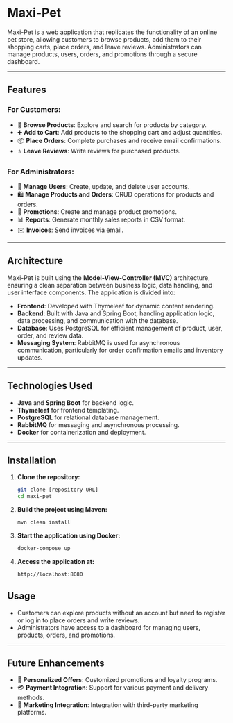 # Maxi-Pet  

Maxi-Pet is a web application that replicates the functionality of an online pet store, allowing customers to browse products, add them to their shopping carts, place orders, and leave reviews. Administrators can manage products, users, orders, and promotions through a secure dashboard.  

---

## Features  

### For Customers:  
- 🛒 **Browse Products**: Explore and search for products by category.  
- ➕ **Add to Cart**: Add products to the shopping cart and adjust quantities.  
- 📦 **Place Orders**: Complete purchases and receive email confirmations.  
- ⭐ **Leave Reviews**: Write reviews for purchased products.  

### For Administrators:  
- 👥 **Manage Users**: Create, update, and delete user accounts.  
- 🛍️ **Manage Products and Orders**: CRUD operations for products and orders.  
- 🎁 **Promotions**: Create and manage product promotions.  
- 📊 **Reports**: Generate monthly sales reports in CSV format.  
- ✉️ **Invoices**: Send invoices via email.  

---

## Architecture  
Maxi-Pet is built using the **Model-View-Controller (MVC)** architecture, ensuring a clean separation between business logic, data handling, and user interface components. The application is divided into:  
- **Frontend**: Developed with Thymeleaf for dynamic content rendering.  
- **Backend**: Built with Java and Spring Boot, handling application logic, data processing, and communication with the database.  
- **Database**: Uses PostgreSQL for efficient management of product, user, order, and review data.  
- **Messaging System**: RabbitMQ is used for asynchronous communication, particularly for order confirmation emails and inventory updates.  

---

## Technologies Used  
- **Java** and **Spring Boot** for backend logic.  
- **Thymeleaf** for frontend templating.  
- **PostgreSQL** for relational database management.  
- **RabbitMQ** for messaging and asynchronous processing.  
- **Docker** for containerization and deployment.  

---

## Installation  
1. **Clone the repository:**  
   ```bash
   git clone [repository URL]
   cd maxi-pet
2. **Build the project using Maven:**
    ```bash
    mvn clean install
3. **Start the application using Docker:**
    ```bash
    docker-compose up
4. **Access the application at:**
    ```bash
    http://localhost:8080
## Usage  
- Customers can explore products without an account but need to register or log in to place orders and write reviews.  
- Administrators have access to a dashboard for managing users, products, orders, and promotions.  

---

## Future Enhancements  
- 🎯 **Personalized Offers**: Customized promotions and loyalty programs.  
- 💳 **Payment Integration**: Support for various payment and delivery methods.  
- 📢 **Marketing Integration**: Integration with third-party marketing platforms.  
